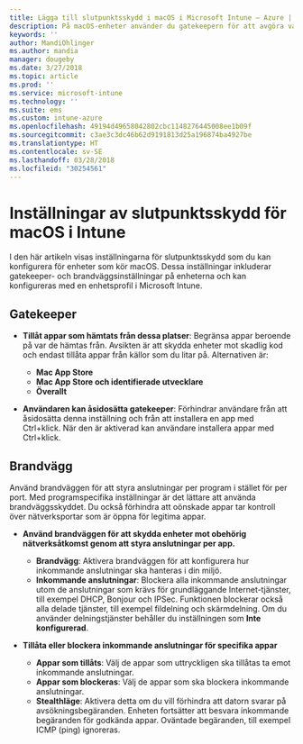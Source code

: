 ```yaml
---
title: Lägga till slutpunktsskydd i macOS i Microsoft Intune – Azure | Microsoft Docs
description: På macOS-enheter använder du gatekeepern för att avgöra var appar kan installeras, inklusive Mac App Store. Genom att aktivera eller konfigurera en brandvägg kan man också tillåta eller blockera specifika appar, använda Stealthläge och även blockera vissa typer av inkommande anslutningar med Microsoft Intune.
keywords: ''
author: MandiOhlinger
ms.author: mandia
manager: dougeby
ms.date: 3/27/2018
ms.topic: article
ms.prod: ''
ms.service: microsoft-intune
ms.technology: ''
ms.suite: ems
ms.custom: intune-azure
ms.openlocfilehash: 49194d49658042802cbc1148276445008ee1b09f
ms.sourcegitcommit: c3ae3c3dc46b62d9191813d25a196874ba4927be
ms.translationtype: HT
ms.contentlocale: sv-SE
ms.lasthandoff: 03/28/2018
ms.locfileid: "30254561"
---
```

# <a name="macos-endpoint-protection-settings-in-intune"></a>Inställningar av slutpunktsskydd för macOS i Intune

I den här artikeln visas inställningarna för slutpunktsskydd som du kan konfigurera för enheter som kör macOS. Dessa inställningar inkluderar gatekeeper- och brandväggsinställningar på enheterna och kan konfigureras med en enhetsprofil i Microsoft Intune.

## <a name="gatekeeper"></a>Gatekeeper

- **Tillåt appar som hämtats från dessa platser**: Begränsa appar beroende på var de hämtas från. Avsikten är att skydda enheter mot skadlig kod och endast tillåta appar från källor som du litar på. Alternativen är: 
  - **Mac App Store**
  - **Mac App Store och identifierade utvecklare**
  - **Överallt**

- **Användaren kan åsidosätta gatekeeper**: Förhindrar användare från att åsidosätta denna inställning och från att installera en app med Ctrl+klick. När den är aktiverad kan användare installera appar med Ctrl+klick.

## <a name="firewall"></a>Brandvägg

Använd brandväggen för att styra anslutningar per program i stället för per port. Med programspecifika inställningar är det lättare att använda brandväggsskyddet. Du också förhindra att oönskade appar tar kontroll över nätverksportar som är öppna för legitima appar.

- **Använd brandväggen för att skydda enheter mot obehörig nätverksåtkomst genom att styra anslutningar per app.**
  - **Brandvägg**: Aktivera brandväggen för att konfigurera hur inkommande anslutningar ska hanteras i din miljö.
  - **Inkommande anslutningar**: Blockera alla inkommande anslutningar utom de anslutningar som krävs för grundläggande Internet-tjänster, till exempel DHCP, Bonjour och IPSec. Funktionen blockerar också alla delade tjänster, till exempel fildelning och skärmdelning. Om du använder delningstjänster behåller du inställningen som **Inte konfigurerad**.

- **Tillåta eller blockera inkommande anslutningar för specifika appar**
  - **Appar som tillåts**: Välj de appar som uttryckligen ska tillåtas ta emot inkommande anslutningar.
  - **Appar som blockeras**: Välj de appar som ska blockera inkommande anslutningar.
  - **Stealthläge**: Aktivera detta om du vill förhindra att datorn svarar på avsökningsbegäranden. Enheten fortsätter att besvara inkommande begäranden för godkända appar. Oväntade begäranden, till exempel ICMP (ping) ignoreras.
